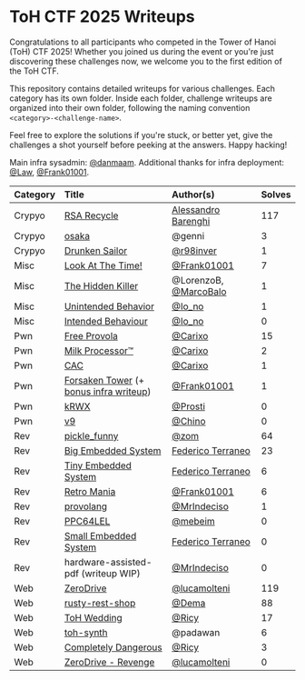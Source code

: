 # ToH CTF 2025 Writeups

Congratulations to all participants who competed in the Tower of Hanoi (ToH) CTF
2025! Whether you joined us during the event or you're just discovering these
challenges now, we welcome you to the first edition of the ToH CTF.

This repository contains detailed writeups for various challenges. Each category
has its own folder. Inside each folder, challenge writeups are organized into
their own folder, following the naming convention `<category>-<challenge-name>`.

Feel free to explore the solutions if you're stuck, or better yet, give the
challenges a shot yourself before peeking at the answers. Happy hacking!

Main infra sysadmin: [@danmaam][who-danmaam]. Additional thanks for infra
deployment: [@Law][who-Law], [@Frank01001][who-Frank01001].

| Category | Title                                                                               | Author(s)                                | Solves |
|:---------|:------------------------------------------------------------------------------------|:-----------------------------------------|:-------|
| Crypyo   | [RSA Recycle](crypto/crypto-rsa-recycle)                                            | [Alessandro Barenghi][who-Barenghi]      | 117    |
| Crypyo   | [osaka](crypto/crypto-osaka)                                                        | @genni                                   | 3      |
| Crypyo   | [Drunken Sailor](crypto/crypto-drunken-sailor)                                      | [@r98inver][who-r98inver]                | 1      |
| Misc     | [Look At The Time!](misc/misc-look-at-the-time)                                     | [@Frank01001][who-Frank01001]            | 7      |
| Misc     | [The Hidden Killer](misc/misc-the-silent-killer)                                    | @LorenzoB, [@MarcoBalo][who-MarcoBalo]   | 1      |
| Misc     | [Unintended Behavior](misc/misc-unintended_behaviour)                               | [@Io_no][who-Io_no]                      | 1      |
| Misc     | [Intended Behaviour](misc/misc-intended-behaviour)                                  | [@Io_no][who-Io_no]                      | 0      |
| Pwn      | [Free Provola](pwn/pwn-free-provola)                                                | [@Carixo][who-Carixo]                    | 15     |
| Pwn      | [Milk Processor&trade;](pwn/pwn-milk-processor)                                     | [@Carixo][who-Carixo]                    | 2      |
| Pwn      | [CAC](pwn/pwn-cac)                                                                  | [@Carixo][who-Carixo]                    | 1      |
| Pwn      | [Forsaken Tower](pwn/pwn-forsaken-tower) (+ [bonus infra writeup](infra/README.md)) | [@Frank01001][who-Frank01001]            | 1      |
| Pwn      | [kRWX](pwn/pwn-krwx)                                                                | [@Prosti][who-Prosti]                    | 0      |
| Pwn      | [v9](pwn/pwn-v9)                                                                    | [@Chino][who-Chino]                      | 0      |
| Rev      | [pickle_funny](rev/rev-pickle-funny)                                                | [@zom][who-zom]                          | 64     |
| Rev      | [Big Embedded System](rev/rev-big-embedded-system)                                  | [Federico Terraneo][who-Terraneo]        | 23     |
| Rev      | [Tiny Embedded System](rev/rev-tiny-embedded-system)                                | [Federico Terraneo][who-Terraneo]        | 6      |
| Rev      | [Retro Mania](rev/rev-retro-mania)                                                  | [@Frank01001][who-Frank01001]            | 6      |
| Rev      | [provolang](rev/rev-provolang)                                                      | [@MrIndeciso][who-MrIndeciso]            | 1      |
| Rev      | [PPC64LEL](rev/rev-ppc64lel)                                                        | [@mebeim][who-mebeim]                    | 0      |
| Rev      | [Small Embedded System](rev/rev-small-embedded-system)                              | [Federico Terraneo][who-Terraneo]        | 0      |
| Rev      | hardware-assisted-pdf (writeup WIP)                                                 | [@MrIndeciso][who-MrIndeciso]            | 0      |
| Web      | [ZeroDrive](web/web-zerodrive)                                                      | [@lucamolteni][who-lucamolteni]          | 119    |
| Web      | [rusty-rest-shop](web/web-rusty-rest-shop)                                          | [@Dema][who-Dema]                        | 88     |
| Web      | [ToH Wedding](web/web-tohwedding)                                                   | [@Ricy][who-Ricy]                        | 17     |
| Web      | [toh-synth](web/web-tohsynth)                                                       | @padawan                                 | 6      |
| Web      | [Completely Dangerous](web/web-completely-dangerous)                                | [@Ricy][who-Ricy]                        | 3      |
| Web      | [ZeroDrive - Revenge](web/web-zerodrive-revenge)                                    | [@lucamolteni][who-lucamolteni]          | 0      |


[who-Barenghi]:    https://barenghi.faculty.polimi.it/
[who-Carixo]:      https://github.com/CarixoHD/CarixoHD
[who-Chino]:       https://github.com/MarcoMeinardi
[who-danmaam]:     https://github.com/danmaam
[who-Dema]:        https://github.com/imDema
[who-Frank01001]:  https://github.com/Frank01001
[who-genni]:       #
[who-Io_no]:       https://github.com/io-no
[who-Law]:         https://github.com/LorenzoBinosi
[who-LorenzoB]:    #
[who-lucamolteni]: https://github.com/molteniluca
[who-MarcoBalo]:   https://github.com/MarcoBalossini
[who-mebeim]:      https://github.com/mebeim
[who-MrIndeciso]:  https://github.com/
[who-padawan]:     #
[who-Prosti]:      https://github.com/MarcoBalossini
[who-r98inver]:    https://r98inver.github.io/
[who-Ricy]:        https://github.com/riccardosarro
[who-Terraneo]:    https://terraneo.faculty.polimi.it/
[who-zom]:         https://github.com/zommiommy
